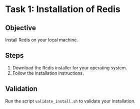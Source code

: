 # Task 1: Installation of Redis

## Objective

Install Redis on your local machine.

## Steps

1. Download the Redis installer for your operating system.
2. Follow the installation instructions.

## Validation

Run the script `validate_install.sh` to validate your installation.
